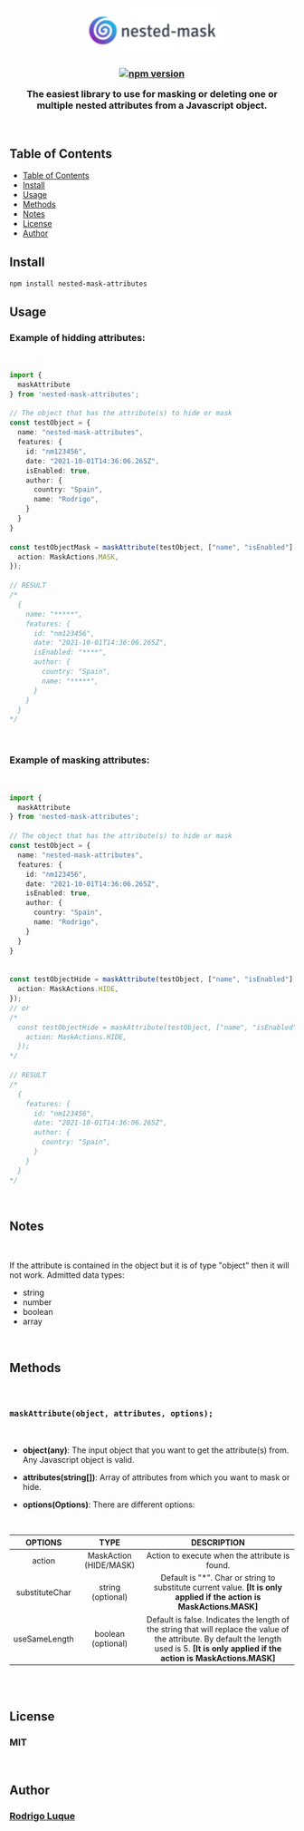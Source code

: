 <br />
<p align="center">
  <img src="assets/logo.png" alt="Logo" height="80">
</p>

<h3 align="center">

[![npm version](https://badge.fury.io/js/nested-mask-attributes.svg)](https://badge.fury.io/js/nested-mask-attributes)



  The easiest library to use for masking or deleting one or multiple nested attributes from a Javascript object.
</h3>
<br />

## Table of Contents


- [Table of Contents](#table-of-contents)
- [Install](#install)
- [Usage](#usage)
- [Methods](#methods)
- [Notes](#notes)
- [License](#license)
- [Author](#author)


## Install


```
npm install nested-mask-attributes
```

## Usage


### Example of hidding attributes:

<br/>

```ts
import {
  maskAttribute
} from 'nested-mask-attributes';

// The object that has the attribute(s) to hide or mask
const testObject = {
  name: "nested-mask-attributes",
  features: {
    id: "nm123456",
    date: "2021-10-01T14:36:06.265Z",
    isEnabled: true,
    author: {
      country: "Spain",
      name: "Rodrigo",
    }
  }
}

const testObjectMask = maskAttribute(testObject, ["name", "isEnabled"], {
  action: MaskActions.MASK,
});

// RESULT
/*
  {
    name: "*****",
    features: {
      id: "nm123456",
      date: "2021-10-01T14:36:06.265Z",
      isEnabled: "****",
      author: {
        country: "Spain",
        name: "*****",
      }
    }
  }
*/
```

<br/>

### Example of masking attributes:

<br/>


```ts
import {
  maskAttribute
} from 'nested-mask-attributes';

// The object that has the attribute(s) to hide or mask
const testObject = {
  name: "nested-mask-attributes",
  features: {
    id: "nm123456",
    date: "2021-10-01T14:36:06.265Z",
    isEnabled: true,
    author: {
      country: "Spain",
      name: "Rodrigo",
    }
  }
}


const testObjectHide = maskAttribute(testObject, ["name", "isEnabled"], {
  action: MaskActions.HIDE,
});
// or
/* 
  const testObjectHide = maskAttribute(testObject, ["name", "isEnabled"], {
    action: MaskActions.HIDE,
  });
*/

// RESULT
/*
  {
    features: {
      id: "nm123456",
      date: "2021-10-01T14:36:06.265Z",
      author: {
        country: "Spain",
      }
    }
  }
*/

```

<br/>

## Notes


<br/>

If the attribute is contained in the object but it is of type "object" then it will not work. Admitted data types:
 - string
 - number
 - boolean
 - array

 <br/>

## Methods


<br/>

<h3>

```maskAttribute(object, attributes, options);```

</h3>

<br/>

- **object(any)**: The input object that you want to get the attribute(s) from. Any Javascript object is valid.

- **attributes(string[])**: Array of attributes from which you want to mask or hide.

- **options(Options)**: There are different options:

<br/>

|      OPTIONS     |           TYPE          |                                                                                         DESCRIPTION                                                                                        |
|:--------------:|:-----------------------:|:------------------------------------------------------------------------------------------------------------------------------------------------------------------------------------------:|
|     action     | MaskAction  (HIDE/MASK) |                                                                       Action to execute when the attribute is found.                                                                       |
| substituteChar |    string (optional)    |                                     Default is "*". Char or string to substitute current value. __[It is only applied if the action is MaskActions.MASK]__                                     |
|  useSameLength |    boolean (optional)   | Default is false. Indicates the length of the string that will replace the value of the attribute. By default the length used is 5. __[It is only applied if the action is MaskActions.MASK]__ |

<br/>

<br/>

## License

<h3> MIT</h3>


<br/>


## Author

<h3>
  <a href="https://github.com/rluque8">Rodrigo Luque</a>
</h3>